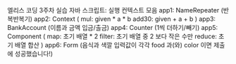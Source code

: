 엘리스 코딩 3주차 실습
자바 스크립트: 실행 컨텍스트 모음
app1: NameRepeater (반복반복기)
app2: Context
(
mul: given * a * b
add30: given + a + b
)
app3: BankAccount (이름과 금액 입금/출금)
app4: Counter (1씩 더하기/빼기)
app5: Component
(
map: 초기 배열 * 2
filter: 초기 배열 중 2 보다 작은 수만
reduce: 초기 배열 합산
)
app6: Form (음식과 색깔 입력값이 각각 food 과(와) color 이면 제출에 성공했습니다!)
<!-- html을 어떻게 구동시키는지 알 수 없음 node 업데이트 해도 자꾸 import 오류 나는 && parcel이랑 yarn 보여서 실행해봐도 대답이 없는 -->